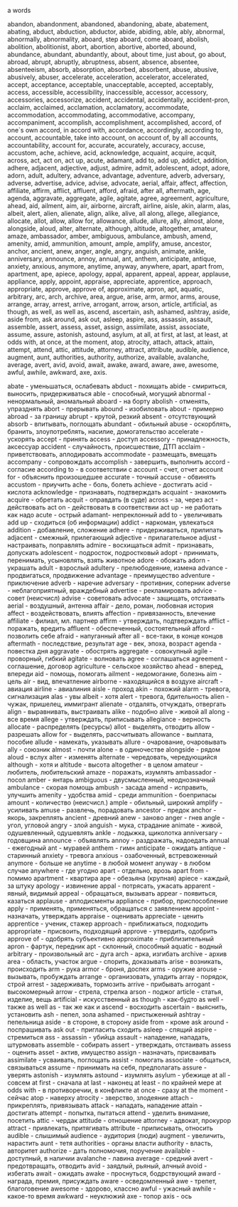 a words

abandon, abandonment, abandoned, abandoning, abate, abatement, abating, abduct, abduction, abductor, abide, abiding, able, ably, abnormal, abnormally, abnormality, aboard, step aboard, come aboard, abolish, abolition, abolitionist, abort, abortion, abortive, aborted, abound, abundance, abundant, abundantly, about, about time, just about, go about, abroad, abrupt, abruptly, abruptness, absent, absence, absentee, absenteeism, absorb, absorption, absorbed, absorbent, abuse, abusive, abusively, abuser, accelerate, acceleration, accelerator, accelerated, accept, acceptance, acceptable, unacceptable, accepted, acceptably, access, accessible, accessibility, inaccessible, accessor, accessory, accessories, accessorize, accident, accidental, accidentally, accident-pron, acclaim, acclaimed, acclamation, acclamatory, accommodate, accommodation, accommodating, accommodative, accompany, accompaniment, accomplish, accomplishment, accomplished, accord, of one`s own accord, in accord with, accordance, accordingly, according to, account, accountable, take into account, on account of, by all accounts, accountability, account for, accurate, accurately, accuracy, 
accuse, accustom, ache, achieve, acid, acknowledge, acquaint, acquire, acquit, across, act, act on, act up, acute, adamant, add to, add up, addict, addition, adhere, adjacent, adjective, adjust, admire, admit, adolescent, adopt, adore, adorn, adult, adultery, advance, advantage, adventure, adverb, adversary, adverse, advertise, advice, advise, advocate, aerial, affair, affect, affection, affiliate, affirm, afflict, affluent, afford, afraid, after all, aftermath, age, agenda, aggravate, aggregate, agile, agitate, agree, agreement, agriculture, ahead, aid, ailment, aim, air, airborne, aircraft, airline, aisle, akin, alarm, alas, albeit, alert, alien, alienate, align, alike, alive, all along, allege, allegiance, allocate, allot, allow, allow for, allowance, allude, allure, ally, almost, alone, alongside, aloud, alter, alternate, although, altitude, altogether, amateur, amaze, ambassador, amber, ambiguous, ambulance, ambush, amend, amenity, amid, ammunition, amount, ample, amplify, amuse, ancestor, anchor, ancient, anew, anger, angle, angry, anguish, animate, ankle, anniversary, announce, annoy, annual, ant, anthem, anticipate, 
antique, anxiety, anxious, anymore, anytime, anyway, anywhere, apart, apart from, apartment, ape, apiece, apology, appal, apparent, appeal, appear, applause, appliance, apply, appoint, appraise, appreciate, apprentice, approach, appropriate, approve, approve of, approximate, apron, apt, aquatic, arbitrary, arc, arch, archive, area, argue, arise, arm, armor, arms, arouse, arrange, array, arrest, arrive, arrogant, arrow, arson, article, artificial, as though, as well, as well as, ascend, ascertain, ash, ashamed, ashtray, aside, aside from, ask around, ask out, asleep, aspire, ass, assassin, assault, assemble, assert, assess, asset, assign, assimilate, assist, associate, assume, assure, astonish, astound, asylum, at all, at first, at last, at least, at odds with, at once, at the moment, atop, atrocity, attach, attack, attain, attempt, attend, attic, attitude, attorney, attract, attribute, audible, audience, augment, aunt, authorities, authority, authorize, available, avalanche, average, avert, avid, avoid, await, awake, award, aware, awe, awesome, awful, awhile, awkward, axe, axis.






abate - уменьшаться, ослабевать
abduct - похищать
abide - смириться, выносить, придерживаться
able - способный, могущий
abnormal - ненормальный, аномальный
aboard - на борту
abolish - отменять, упразднять
abort - прерывать
abound - изобиловать
about - примерно
abroad - за границу
abrupt - крутой, резкий
absent - отсутствующий
absorb - впитывать, поглощать
abundant - обильный
abuse - оскорблять, бранить, злоупотреблять, насилие, домогательство
accelerate - ускорять
accept - принять
access - доступ
accessory - принадлежность, аксессуар
accident - случайность, происшествие, ДТП
acclaim - приветствовать, аплодировать
accommodate - размещать, вмещать
accompany - сопровождать
accomplish - завершить, выполнить
accord - согласие
according to - в соответствии с 
account - счет, отчет
account for - объяснить произошедшее
accurate - точный
accuse - обвинять
accustom - приучить
ache - боль, болеть
achieve - достигать
acid - кислота
acknowledge - признавать, подтверждать
acquaint - знакомить
acquire - обретать
acquit - оправдать (в суде)
across - за, через
act - действовать
act on - действовать в соответствии
act up - не работать как надо
acute - острый
adamant- непреклонный
add to - увеличивать
add up - сходиться (об информации)
addict - наркоман, увлекаться
addition - добавление, сложение
adhere - придерживаться, прилипать
adjacent - смежный, прилегающий
adjective - прилагательное
adjust - настраивать, поправлять
admire - восхищаться
admit - признавать, допускать
adolescent - подросток, подростковый
adopt - принимать, перенимать, усыновлять, взять животное
adore - обожать
adorn -  украшать
adult - взрослый
adultery - прелюбодеяние, измена
advance - продвигаться, продвижение
advantage - преимущество
adventure - приключение
adverb - наречие
adversary - противник, соперник
adverse - неблагоприятный, враждебный
advertise - рекламировать
advice - совет (неисчисл)
advise - советовать
advocate - защищать, отстаивать
aerial - воздушный, антенна
affair - дело, роман, любовная история
affect - воздействовать, влиять
affection - привязанность, влечение
affiliate - филиал, мл. партнер
affirm - утверждать, подтверждать
afflict - поражать, вредить
affluent - обеспеченный, состоятельный
afford - позволить себе
afraid - напуганный
after all - все-таки, в конце концов
aftermath - последствие, результат
age - век, эпоха, возраст
agenda - повестка дня
aggravate - обострять
aggregate - совокупный
agile - проворный, гибкий
agitate - волновать
agree - соглашаться
agreement - соглашение, договор
agriculture - сельское хозяйство
ahead - вперед, впереди
aid - помощь, помогать
ailment - недомогание, болезнь
aim - цель
air - вид, впечатление
airborne - находящийся в воздухе
aircraft - авиация
airline - авиалиния
aisle - проход
akin - похожий
alarm - тревога, сигнализация
alas - увы
albeit -  хотя
alert - тревога, бдительность
alien - чужак, пришелец, иммигрант
alienate - отдалять, отчуждать, отвергать
align - выравнивать, выстраивать
alike - подобно
alive - живой
all along - все время
allege - утверждать, приписывать
allegiance - верность
allocate - распределять (ресурсы)
allot - выделять, отводить
allow - разрешать
allow for - выделять, рассчитывать
allowance - выплата, пособие
allude - намекать, указывать
allure - очарование, очаровывать
ally - союзник
almost - почти
alone - в одиночестве
alongside - рядом
aloud - вслух
alter - изменять
alternate - чередовать, чередующийся
although - хотя и
altitude - высота
altogether - в целом
amateur - любитель, любительский
amaze - поражать, изумлять
ambassador - посол
amber - янтарь
ambiguous - двусмысленный, неоднозначный
ambulance - скорая помощь
ambush - засада
amend - исправить, улучшить
amenity - удобства
amid - среди
ammunition - боеприпасы 
amount - количество (неисчисл.)
ample - обильный, широкий
amplify - усиливать
amuse - развлечь, порадовать
ancestor - предок
anchor - якорь, закреплять
ancient - древний
anew - заново
anger - гнев
angle - угол, угловой
angry - злой
anguish - мука, страдание
animate - живой, одушевленный, одушевлять
ankle - лодыжка, щиколотка
anniversary - годовщина
announce - объявлять
annoy - раздражать, надоедать
annual - ежегодный
ant - муравей
anthem - гимн
anticipate - ожидать
antique - старинный
anxiety - тревога
anxious - озабоченный, встревоженный
anymore - больше не
anytime - в любой момент
anyway - в любом случае
anywhere - где угодно
apart - отдельно, врозь
apart from - помимо
apartment - квартира
ape - обезьяна (крупная)
apiece - каждый, за штуку
apology - извинение
appal - потрясать, ужасать
apparent - явный, видимый
appeal - обращаться, вызывать
appear - появиться, казаться
applause - аплодисменты
appliance - прибор, приспособление
apply - применять, применяться, обращаться с заявлением
appoint - назначать, утверждать
appraise - оценивать
appreciate - ценить
apprentice - ученик, стажер
approach - приближаться, подходить
appropriate - присвоить, подходящий
approve - утвердить, одобрить
approve of - одобрять субъективно
approximate - приблизительный
apron - фартук, передник
apt - склонный, способный
aquatic - водный
arbitrary - произвольный
arc - дуга
arch - арка, изгибать
archive - архив
area - область, участок
argue - спорить, доказывать
arise - возникать, происходить
arm - рука
armor - броня, доспех
arms - оружие
arouse - вызывать, пробуждать
arrange - организовать, уладить
array - порядок, строй
arrest - задерживать, тормозить
arrive - прибывать
arrogant - высокомерный
arrow - стрела, стрелка
arson - поджог
article - статья, изделие, вещь
artificial - искусственный
as though - как-будто
as well - также
as well as - так же как и
ascend - восходить
ascertain - выяснить, установить
ash - пепел, зола
ashamed - пристыженный
ashtray - пепельница
aside - в стороне, в сторону
aside from - кроме
ask around - поспрашивать
ask out - пригласить сходить
asleep - спящий
aspire - стремиться
ass - 
assassin - убийца
assault - нападение, нападать, штурмовать
assemble - собирать
assert - утверждать, отстаивать
assess - оценить
asset - актив, имущество
assign - назначать, присваивать
assimilate - усваивать, поглощать
assist - помогать
associate - общаться, связываться
assume - принимать на себя, предполагать
assure - уверять
astonish - изумлять
astound - изумлять
asylum - убежище
at all - совсем
at first - сначала
at last - наконец
at least - по крайней мере
at odds with - в противоречии, в конфликте
at once - сразу
at the moment - сейчас 
atop - наверху
atrocity - зверство, злодеяние
attach - прикреплять, привязывать
attack - нападать, нападение
attain - достигать
attempt - попытка, пытаться
attend - уделить внимание, посетить
attic - чердак
attitude - отношение
attorney - адвокат, прокурор
attract - привлекать, притягивать
attribute - приписывать, относить
audible - слышимый
audience - аудитория (люди)
augment - увеличить, нарастить
aunt - тетя
authorities - органы власти 
authority - власть, авторитет
authorize - дать полномочия, поручение
available - доступный, в наличии
avalanche - лавина
average - средний
avert - предотвращать, отводить
avid - заядлый, рьяный, алчный
avoid - избегать
await - ожидать
awake - проснуться, бодрствующий
award - награда, премия, присуждать
aware - осведомленный
awe - трепет, благоговение
awesome - здорово, классно
awful - ужасный
awhile - какое-то время
awkward - неуклюжий
axe - топор
axis - ось